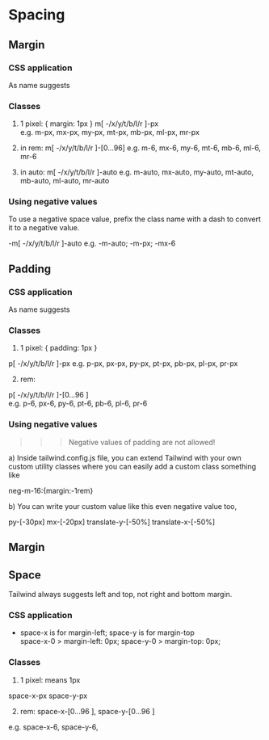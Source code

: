 <h1> Spacing </h1>

<h2> Margin </h2>

<h3> CSS application </h3>
 
As name suggests

<h3> Classes </h3>

1) 1 pixel: { margin: 1px } m[ -/x/y/t/b/l/r ]-px  
e.g. m-px, mx-px, my-px, mt-px, mb-px, ml-px, mr-px

2) in rem: m[ -/x/y/t/b/l/r ]-[0...96]
e.g. m-6, mx-6, my-6, mt-6, mb-6, ml-6, mr-6

3) in auto: m[ -/x/y/t/b/l/r ]-auto 
e.g. m-auto, mx-auto, my-auto, mt-auto, mb-auto, ml-auto, mr-auto

<h3> Using negative values </h3>

To use a negative space value, prefix the class name with a dash to convert it to a negative value.

-m[ -/x/y/t/b/l/r ]-auto 
e.g. -m-auto; -m-px; -mx-6

<h2> Padding </h2>

<h3> CSS application </h3>
 
As name suggests

<h3> Classes </h3>

1) 1 pixel: { padding: 1px }

p[ -/x/y/t/b/l/r ]-px 
e.g. p-px, px-px, py-px, pt-px, pb-px, pl-px, pr-px

2) rem: 

p[ -/x/y/t/b/l/r ]-[0...96 ]   
e.g. p-6, px-6, py-6, pt-6, pb-6, pl-6, pr-6

<h3> Using negative values </h3>

>>> Negative values of padding are not allowed! 

a) Inside tailwind.config.js file, you can extend Tailwind with your own custom utility classes where you can easily add a custom class something like

neg-m-16:{margin:-1rem}

b) You can write your custom value like this even negative value too,

py-[-30px] mx-[-20px] translate-y-[-50%] translate-x-[-50%]

<h2> Margin </h2>

<h2> Space </h2>

Tailwind always suggests left  and top, not right and bottom margin. 

<h3> CSS application </h3>

* space-x is for margin-left; space-y is for margin-top  
space-x-0 >	margin-left: 0px;
space-y-0 > margin-top: 0px;

<h3> Classes </h3>

1) 1 pixel: means 1px 

space-x-px space-y-px 

2) rem: space-x-[0...96 ], space-y-[0...96 ]  

e.g. space-x-6, space-y-6,

